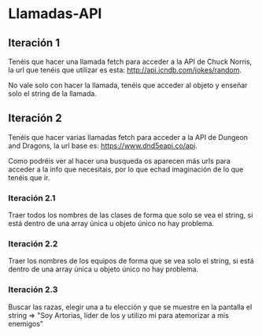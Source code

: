 # Llamadas-API

## Iteración 1

Tenéis que hacer una llamada fetch para acceder a la API de Chuck Norris, la url que tenéis que utilizar es esta: http://api.icndb.com/jokes/random.

No vale solo con hacer la llamada, tenéis que acceder al objeto y enseñar solo el string de la llamada.


## Iteración 2

Tenéis que hacer varias llamadas fetch para acceder a la API de Dungeon and Dragons, la url base es:  https://www.dnd5eapi.co/api.

Como podréis ver al hacer una busqueda os aparecen más urls para acceder a la info que necesitais, por lo que echad imaginación de lo que tenéis que ir.


### Iteración 2.1

Traer todos los nombres de las clases de forma que solo se vea el string, si está dentro de una array única u objeto único no hay problema.


### Iteración 2.2

Traer los nombres de los equipos de forma que se vea solo el string, si está dentro de una array única u objeto único no hay problema.


### Iteración 2.3

Buscar las razas, elegir una a tu elección y que se muestre en la pantalla el string => "Soy Artorias, líder de los <RAZA> y utilizo mi <INDEX> para atemorizar a mis enemigos"
